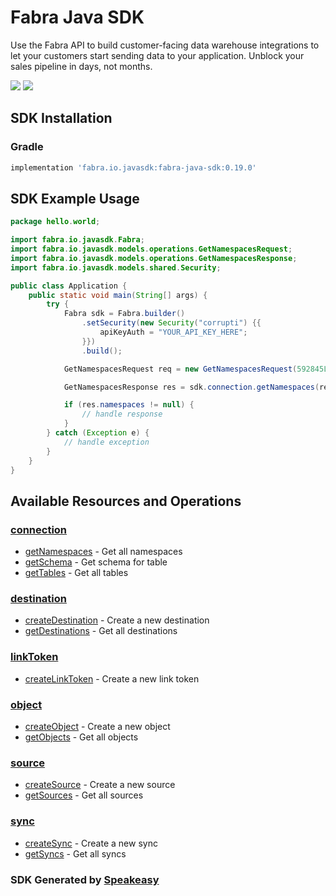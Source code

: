 # Fabra Java SDK

<div align="left">
   <p>Use the Fabra API to build customer-facing data warehouse integrations to let your customers start sending data to your application. Unblock your sales pipeline in days, not months.</p>
   <a href="https://github.com/fabra-io/java-sdk/actions"><img src="https://img.shields.io/github/actions/workflow/status/fabra-io/java-sdk/speakeasy_sdk_generation.yml?style=for-the-badge" /></a>
   <a href="https://www.fabra.io/#Email-Hero"><img src="https://img.shields.io/static/v1?label=Docs&message=Sign Up&color=2ca47c&style=for-the-badge" /></a>
</div>

<!-- Start SDK Installation -->
## SDK Installation

### Gradle

```groovy
implementation 'fabra.io.javasdk:fabra-java-sdk:0.19.0'
```
<!-- End SDK Installation -->

## SDK Example Usage
<!-- Start SDK Example Usage -->
```java
package hello.world;

import fabra.io.javasdk.Fabra;
import fabra.io.javasdk.models.operations.GetNamespacesRequest;
import fabra.io.javasdk.models.operations.GetNamespacesResponse;
import fabra.io.javasdk.models.shared.Security;

public class Application {
    public static void main(String[] args) {
        try {
            Fabra sdk = Fabra.builder()
                .setSecurity(new Security("corrupti") {{
                    apiKeyAuth = "YOUR_API_KEY_HERE";
                }})
                .build();

            GetNamespacesRequest req = new GetNamespacesRequest(592845L);            

            GetNamespacesResponse res = sdk.connection.getNamespaces(req);

            if (res.namespaces != null) {
                // handle response
            }
        } catch (Exception e) {
            // handle exception
        }
    }
}
```
<!-- End SDK Example Usage -->

<!-- Start SDK Available Operations -->
## Available Resources and Operations


### [connection](docs/connection/README.md)

* [getNamespaces](docs/connection/README.md#getnamespaces) - Get all namespaces
* [getSchema](docs/connection/README.md#getschema) - Get schema for table
* [getTables](docs/connection/README.md#gettables) - Get all tables

### [destination](docs/destination/README.md)

* [createDestination](docs/destination/README.md#createdestination) - Create a new destination
* [getDestinations](docs/destination/README.md#getdestinations) - Get all destinations

### [linkToken](docs/linktoken/README.md)

* [createLinkToken](docs/linktoken/README.md#createlinktoken) - Create a new link token

### [object](docs/object/README.md)

* [createObject](docs/object/README.md#createobject) - Create a new object
* [getObjects](docs/object/README.md#getobjects) - Get all objects

### [source](docs/source/README.md)

* [createSource](docs/source/README.md#createsource) - Create a new source
* [getSources](docs/source/README.md#getsources) - Get all sources

### [sync](docs/sync/README.md)

* [createSync](docs/sync/README.md#createsync) - Create a new sync
* [getSyncs](docs/sync/README.md#getsyncs) - Get all syncs
<!-- End SDK Available Operations -->

### SDK Generated by [Speakeasy](https://docs.speakeasyapi.dev/docs/using-speakeasy/client-sdks)
